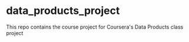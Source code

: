 data_products_project
=====================

This repo contains the course project for Coursera's Data Products class project
